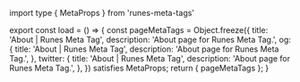 import type { MetaProps } from 'runes-meta-tags'

export const load = () => {
  const pageMetaTags = Object.freeze({
    title: 'About | Runes Meta Tag',
    description: 'About page for Runes Meta Tag.',
    og: {
      title: 'About | Runes Meta Tag',
      description: 'About page for Runes Meta Tag.',
    },
    twitter: {
      title: 'About | Runes Meta Tag',
      description: 'About page for Runes Meta Tag.',
    },
  }) satisfies MetaProps;
  return { pageMetaTags };
}
